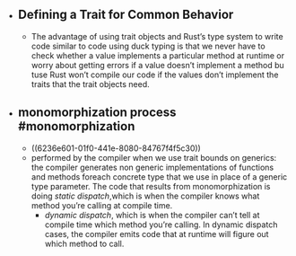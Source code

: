 - ## Defining a Trait for Common Behavior
	- The advantage of using trait objects and Rust’s type system to write code similar to code using duck typing is that we never have to check whether a value implements a particular method at runtime or worry about getting errors if a value doesn’t implement a method bu tuse Rust won’t compile our code if the values don’t implement the traits that the trait objects need.
- ## monomorphization process #monomorphization
	- ((6236e601-01f0-441e-8080-84767f4f5c30))
	- performed by the compiler when we use trait bounds on generics: the compiler generates non generic implementations of functions and methods foreach concrete type that we use in place of a generic type parameter. The code that results from monomorphization is doing _static dispatch_,which is when the compiler knows what method you’re calling at compile time.
		- _dynamic dispatch_, which is when the compiler can’t tell at compile time which method you’re calling. In dynamic dispatch cases, the compiler emits code that at runtime will figure out which method to call.